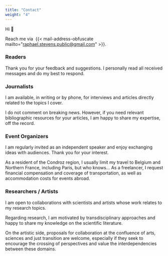 ```yaml
---
title: "Contact"
weight: "4"
---
```


Hi :wave:

Reach me via&nbsp; {{< mail-address-obfuscate mailto="raphael.stevens.public@gmail.com" >}}.
### Readers

Thank you for your feedback and suggestions. I personally read all received messages and do my best to respond.

### Journalists

I am available, in writing or by phone, for interviews and articles directly related to the topics I cover.

I do not comment on breaking news. However, if you need relevant bibliographic resources for your articles, I am happy to share my expertise, off the record.

### Event Organizers

I am regularly invited as an independent speaker and enjoy exchanging ideas with audiences. Thank you for your interest.

As a resident of the Condroz region, I usually limit my travel to Belgium and Northern France, including Paris, but who knows... As a freelancer, I request financial compensation and coverage of transportation, as well as accommodation costs for events abroad. 

### Researchers / Artists

I am open to collaborations with scientists and artists whose work relates to my research topics.

Regarding research, I am motivated by transdisciplinary approaches and happy to share my knowledge on the scientific literature.

On the artistic side, proposals for collaboration at the confluence of arts, sciences and just transition are welcome, especially if they seek to encourage the crossing of perspectives and value the interdependencies between these domains.
